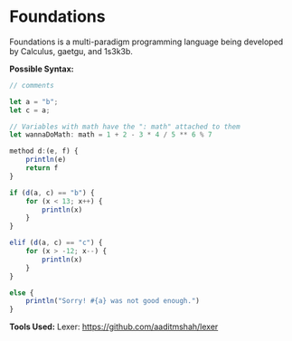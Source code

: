 # Foundations
Foundations is a multi-paradigm programming language being developed by Calculus, gaetgu, and 1s3k3b.


**Possible Syntax:**
```js
// comments

let a = "b";
let c = a;

// Variables with math have the ": math" attached to them
let wannaDoMath: math = 1 + 2 - 3 * 4 / 5 ** 6 % 7

method d:(e, f) {
    println(e)
    return f
}

if (d(a, c) == "b") {
    for (x < 13; x++) {
        println(x)
    }
}

elif (d(a, c) == "c") {
    for (x > -12; x--) {
        println(x)
    }
} 

else {
    println("Sorry! #{a} was not good enough.")
}
```

**Tools Used:**
Lexer: https://github.com/aaditmshah/lexer
